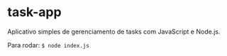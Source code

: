 # task-app
Aplicativo simples de gerenciamento de tasks com JavaScript e Node.js.

Para rodar:
`$ node index.js` 
